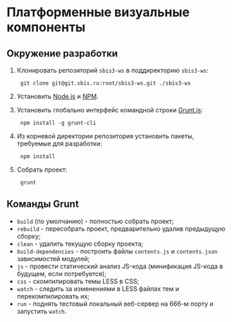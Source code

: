 # Платформенные визуальные компоненты

## Окружение разработки

1. Клонировать репозиторий `sbis3-ws` в поддиректорию `sbis3-ws`:

        git clone git@git.sbis.ru:root/sbis3-ws.git ./sbis3-ws

2. Установить [Node.js](http://nodejs.org/) и [NPM](http://npmjs.com).

3. Установить глобально интерфейс командной строки [Grunt.js](http://gruntjs.com):

        npm install -g grunt-cli

4. Из корневой директории репозитория установить пакеты, требуемые для разработки:

        npm install

5. Собрать проект:

        grunt

## Команды Grunt

- `build` (по умолчанию) - полностью собрать проект;
- `rebuild` - пересобрать проект, предварительно удалив предыдущую сборку;
- `clean` - удалить текущую сборку проекта;
- `build-dependencies` - построить файлы `contents.js` и `contents.json` зависимостей модулей;
- `js` - провести статический анализ JS-кода (минификация JS-кода в будущем, если потребуется);
- `css` - скомпилировать темы LESS в CSS;
- `watch` - следить за изменениями в LESS файлах тем и перекомпилировать их;
- `run` - поднять тестовый локальный веб-сервер на 666-м порту и запустить `watch`.